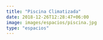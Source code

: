 ```yaml
---
title: "Piscina Climatizada"
date: 2018-12-26T12:28:47+06:00
image: images/espacios/piscina.jpg
type: "espacios"
---
```


